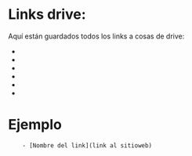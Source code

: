 # Links drive:

Aquí están guardados todos los links a cosas de drive:

- []()
- []()
- []()
- []()
- []()
- []()

# Ejemplo
		- [Nombre del link](link al sitioweb)